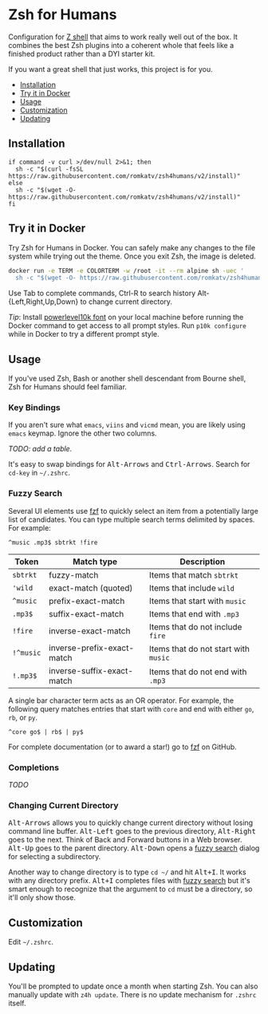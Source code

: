 # Zsh for Humans

Configuration for [Z shell](https://en.wikipedia.org/wiki/Z_shell) that aims to work really well out
of the box. It combines the best Zsh plugins into a coherent whole that feels like a finished
product rather than a DYI starter kit.

If you want a great shell that just works, this project is for you.

- [Installation](#installation)
- [Try it in Docker](#try-it-in-docker)
- [Usage](#usage)
- [Customization](#customization)
- [Updating](#updating)

## Installation

```shell
if command -v curl >/dev/null 2>&1; then
  sh -c "$(curl -fsSL https://raw.githubusercontent.com/romkatv/zsh4humans/v2/install)"
else
  sh -c "$(wget -O- https://raw.githubusercontent.com/romkatv/zsh4humans/v2/install)"
fi
```

## Try it in Docker

Try Zsh for Humans in Docker. You can safely make any changes to the file system while trying out
the theme. Once you exit Zsh, the image is deleted.

```zsh
docker run -e TERM -e COLORTERM -w /root -it --rm alpine sh -uec '
  sh -c "$(wget -O- https://raw.githubusercontent.com/romkatv/zsh4humans/v2/install)"'
```

Use <kb>Tab</kb> to complete commands, <kb>Ctrl-R</kb> to search history
<kb>Alt-{Left,Right,Up,Down}</kb> to change current directory.

*Tip*: Install [powerlevel10k font](
  https://github.com/romkatv/powerlevel10k/blob/master/README.md#meslo-nerd-font-patched-for-powerlevel10k)
on your local machine before running the Docker command to get access to all prompt styles. Run
`p10k configure` while in Docker to try a different prompt style.

## Usage

If you've used Zsh, Bash or another shell descendant from Bourne shell, Zsh for Humans should feel
familiar.

### Key Bindings

If you aren't sure what `emacs`, `viins` and `vicmd` mean, you are likely using `emacs` keymap.
Ignore the other two columns.

*TODO: add a table.*

It's easy to swap bindings for <kbd>Alt-Arrows</kbd> and <kbd>Ctrl-Arrows</kbd>. Search for `cd-key`
in `~/.zshrc`.

### Fuzzy Search

Several UI elements use [fzf](https://github.com/junegunn/fzf) to quickly select an item from a
potentially large list of candidates. You can type multiple search terms delimited by spaces. For
example:

```text
^music .mp3$ sbtrkt !fire
```

| Token     | Match type                 | Description                          |
| --------- | -------------------------- | ------------------------------------ |
| `sbtrkt`  | fuzzy-match                | Items that match `sbtrkt`            |
| `'wild`   | exact-match (quoted)       | Items that include `wild`            |
| `^music`  | prefix-exact-match         | Items that start with `music`        |
| `.mp3$`   | suffix-exact-match         | Items that end with `.mp3`           |
| `!fire`   | inverse-exact-match        | Items that do not include `fire`     |
| `!^music` | inverse-prefix-exact-match | Items that do not start with `music` |
| `!.mp3$`  | inverse-suffix-exact-match | Items that do not end with `.mp3`    |

A single bar character term acts as an OR operator. For example, the following query matches entries
that start with `core` and end with either `go`, `rb`, or `py`.

```text
^core go$ | rb$ | py$
```

For complete documentation (or to award a star!) go to [fzf](https://github.com/junegunn/fzf) on
GitHub.

### Completions

*TODO*

### Changing Current Directory

<kbd>Alt-Arrows</kbd> allows you to quickly change current directory without losing command line
buffer. <kbd>Alt-Left</kbd> goes to the previous directory, <kbd>Alt-Right</kbd> goes to the next.
Think of Back and Forward buttons in a Web browser. <kbd>Alt-Up</kbd> goes to the parent directory.
<kbd>Alt-Down</kbd> opens a [fuzzy search](#fuzzy-search) dialog for selecting a subdirectory.

Another way to change directory is to type `cd ~/` and hit <kbd>Alt+I</kbd>. It works with any
directory prefix. <kbd>Alt+I</kbd> completes files with [fuzzy search](#fuzzy-search) but it's
smart enough to recognize that the argument to `cd` must be a directory, so it'll only show those.

## Customization

Edit `~/.zshrc`.

## Updating

You'll be prompted to update once a month when starting Zsh. You can also manually update with
`z4h update`. There is no update mechanism for `.zshrc` itself.
